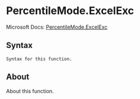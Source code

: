 # PercentileMode.ExcelExc

Microsoft Docs: [PercentileMode.ExcelExc](https://docs.microsoft.com/en-us/powerquery-m/percentilemode-excelexc)

## Syntax

```
Syntax for this function.
```

## About

About this function.

